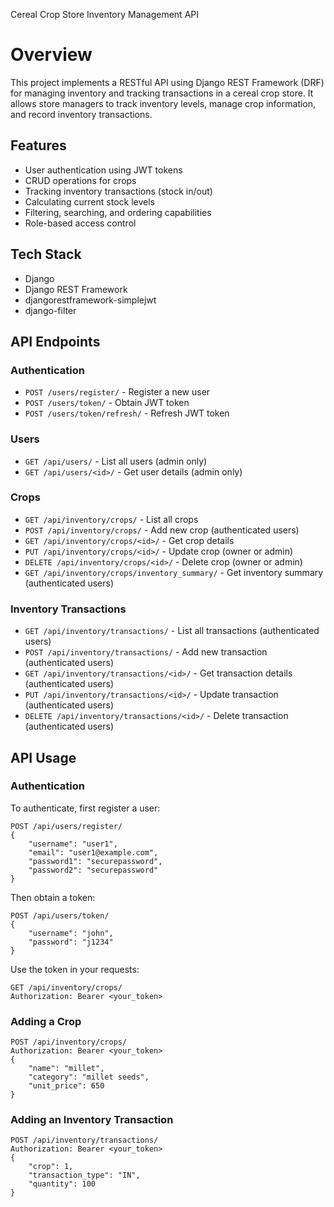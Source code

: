  Cereal Crop Store Inventory Management API

# Overview

This project implements a RESTful API using Django REST Framework (DRF) for managing inventory and tracking transactions in a cereal crop store.  It allows store managers to track inventory levels, manage crop information, and record inventory transactions.


## Features

- User authentication using JWT tokens
- CRUD operations for crops
- Tracking inventory transactions (stock in/out)
- Calculating current stock levels
- Filtering, searching, and ordering capabilities
- Role-based access control

## Tech Stack

- Django
- Django REST Framework
- djangorestframework-simplejwt
- django-filter

## API Endpoints

### Authentication

- `POST /users/register/` - Register a new user
- `POST /users/token/` - Obtain JWT token
- `POST /users/token/refresh/` - Refresh JWT token

### Users

- `GET /api/users/` - List all users (admin only)
- `GET /api/users/<id>/` - Get user details (admin only)

### Crops

- `GET /api/inventory/crops/` - List all crops
- `POST /api/inventory/crops/` - Add new crop (authenticated users)
- `GET /api/inventory/crops/<id>/` - Get crop details
- `PUT /api/inventory/crops/<id>/` - Update crop (owner or admin)
- `DELETE /api/inventory/crops/<id>/` - Delete crop (owner or admin)
- `GET /api/inventory/crops/inventory_summary/` - Get inventory summary (authenticated users)

### Inventory Transactions

- `GET /api/inventory/transactions/` - List all transactions (authenticated users)
- `POST /api/inventory/transactions/` - Add new transaction (authenticated users)
- `GET /api/inventory/transactions/<id>/` - Get transaction details (authenticated users)
- `PUT /api/inventory/transactions/<id>/` - Update transaction (authenticated users)
- `DELETE /api/inventory/transactions/<id>/` - Delete transaction (authenticated users)


## API Usage

### Authentication

To authenticate, first register a user:

```
POST /api/users/register/
{
    "username": "user1",
    "email": "user1@example.com",
    "password1": "securepassword",
    "password2": "securepassword"
}
```

Then obtain a token:

```
POST /api/users/token/
{
    "username": "john",
    "password": "j1234"
}
```

Use the token in your requests:

```
GET /api/inventory/crops/
Authorization: Bearer <your_token>
```

### Adding a Crop

```
POST /api/inventory/crops/
Authorization: Bearer <your_token>
{
    "name": "millet",
    "category": "millet seeds",
    "unit_price": 650
}
```

### Adding an Inventory Transaction

```
POST /api/inventory/transactions/
Authorization: Bearer <your_token>
{
    "crop": 1,
    "transaction_type": "IN",
    "quantity": 100
}
```
